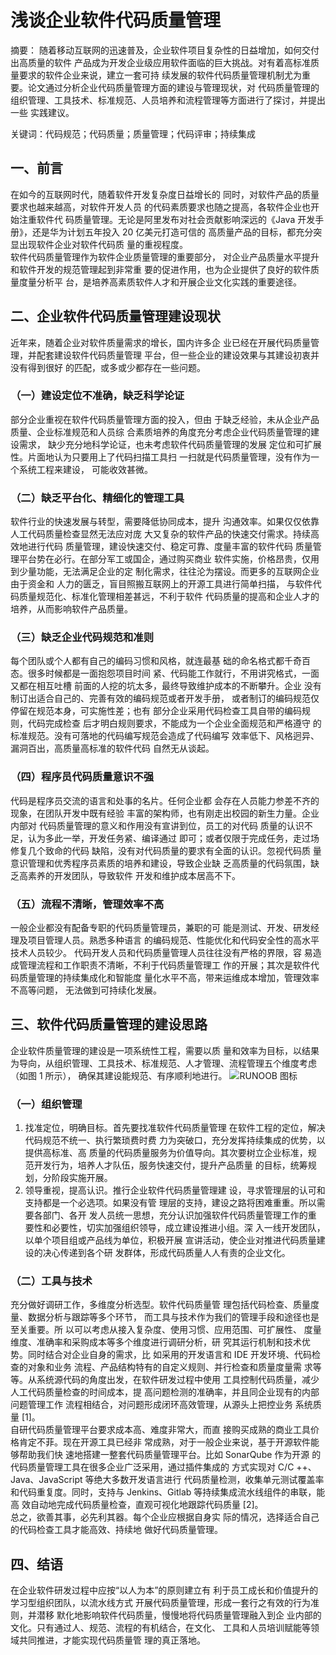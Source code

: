 # 浅谈企业软件代码质量管理
摘要： 随着移动互联网的迅速普及，企业软件项目复杂性的日益增加，如何交付出高质量的软件
产品成为开发企业级应用软件面临的巨大挑战。对有着高标准质量要求的软件企业来说，建立一套可持
续发展的软件代码质量管理机制尤为重要。论文通过分析企业代码质量管理方面的建设与管理现状，对
代码质量管理的组织管理、工具技术、标准规范、人员培养和流程管理等方面进行了探讨，并提出一些
实践建议。

关键词：代码规范；代码质量；质量管理；代码评审；持续集成

## 一、前言
在如今的互联网时代，随着软件开发复杂度日益增长的
同时，对软件产品的质量要求也越来越高，对软件开发人员
的代码素质要求也随之提高，各软件企业也开始注重软件代
码质量管理。无论是阿里发布对社会贡献影响深远的《Java
开发手册》，还是华为计划五年投入 20 亿美元打造可信的
高质量产品的目标，都充分突显出现软件企业对软件代码质
量的重视程度。  
软件代码质量管理作为软件企业质量管理的重要部分，
对企业产品质量水平提升和软件开发的规范管理起到非常重
要的促进作用，也为企业提供了良好的软件质量度量分析平
台，是培养高素质软件人才和开展企业文化实践的重要途径。
## 二、企业软件代码质量管理建设现状
近年来，随着企业对软件质量需求的增长，国内许多企
业已经在开展代码质量管理，并配套建设软件代码质量管理
平台，但一些企业的建设效果与其建设初衷并没有得到很好
的匹配，或多或少都存在一些问题。
### （一）建设定位不准确，缺乏科学论证
部分企业重视在软件代码质量管理方面的投入，但由
于缺乏经验，未从企业产品质量、企业标准规范和人员综
合素质培养的角度充分考虑企业代码质量管理的建设需求，
缺少充分地科学论证，也未考虑软件代码质量管理的发展
定位和可扩展性。片面地认为只要用上了代码扫描工具扫
一扫就是代码质量管理，没有作为一个系统工程来建设，
可能收效甚微。
### （二）缺乏平台化、精细化的管理工具
软件行业的快速发展与转型，需要降低协同成本，提升
沟通效率。如果仅仅依靠人工代码质量检查显然无法应对庞
大又复杂的软件产品的快速交付需求。持续高效地进行代码
质量管理，建设快速交付、稳定可靠、度量丰富的软件代码
质量管理平台势在必行。在部分军工或国企，通过购买商业
软件实施，价格昂贵，仅用到少量功能，无法满足企业的定
制化需求，往往沦为摆设。而更多的互联网企业由于资金和
人力的匮乏，盲目照搬互联网上的开源工具进行简单扫描，
与软件代码质量规范化、标准化管理相差甚远，不利于软件
代码质量的提高和企业人才的培养，从而影响软件产品质量。
### （三）缺乏企业代码规范和准则
每个团队或个人都有自己的编码习惯和风格，就连最基
础的命名格式都千奇百态。很多时候都是一面抱怨项目时间
紧、代码能工作就行，不用讲究格式，一面又都在相互吐槽
前面的人挖的坑太多，最终导致维护成本的不断攀升。企业
没有制订出适合自己的、完善有效的编码规范或者开发手册，
或者制订的编码规范仅停留在规范本身，可实施性差；也有
部分企业采用代码检查工具自带的编码规则，代码完成检查
后才明白规则要求，不能成为一个企业全面规范和严格遵守
的标准规范。没有可落地的代码编写规范会造成了代码编写
效率低下、风格迥异、漏洞百出，高质量高标准的软件代码
自然无从谈起。
### （四）程序员代码质量意识不强
代码是程序员交流的语言和处事的名片。任何企业都
会存在人员能力参差不齐的现象，在团队开发中既有经验
丰富的架构师，也有刚走出校园的新生力量。企业内部对
代码质量管理的意义和作用没有宣讲到位，员工的对代码
质量的认识不足，认为多此一举，开发任务紧、编译通过
即可；或者仅限于完成任务，走过场修复几个致命的代码
缺陷，没有对代码质量的要求有全面的认识。忽视代码质
量意识管理和优秀程序员素质的培养和建设，导致企业缺
乏高质量的代码氛围，缺乏高素养的开发团队，导致软件
开发和维护成本居高不下。
### （五）流程不清晰，管理效率不高
一般企业都没有配备专职的代码质量管理员，兼职的可
能是测试、开发、研发经理及项目管理人员。熟悉多种语言
的编码规范、性能优化和代码安全性的高水平技术人员较少。
代码开发人员和代码质量管理人员往往没有严格的界限，容
易造成管理流程和工作职责不清晰，不利于代码质量管理工
作的开展；其次是软件代码质量管理的持续集成化和智能度
量化水平不高，带来运维成本增加，管理效率不高等问题，
无法做到可持续化发展。
## 三、软件代码质量管理的建设思路
企业软件质量管理的建设是一项系统性工程，需要以质
量和效率为目标，以结果为导向，从组织管理、工具技术、标准规范、人才管理、流程管理五个维度考虑（如图 1 所示），
确保其建设能规范、有序顺利地进行。
![RUNOOB 图标](http://static.runoob.com/images/runoob-logo.png)
### （一）组织管理
1. 找准定位，明确目标。首先要找准软件代码质量管理
在软件工程的定位，解决代码规范不统一、执行繁琐费时费
力为突破口，充分发挥持续集成的优势，以提供高标准、高
质量的代码质量服务为价值导向。其次要树立企业标准，规
范开发行为，培养人才队伍，服务快速交付，提升产品质量
的目标，统筹规划，分阶段实施开展。  
2. 领导重视，提高认识。推行企业软件代码质量管理建
设，寻求管理层的认可和支持都是一个必选项。如果没有管
理层的支持，建设之路将困难重重。所以需要各部门、各开
发人员统一思想，充分认识加强软件代码质量管理工作的重
要性和必要性，切实加强组织领导，成立建设推进小组。深
入一线开发团队，以单个项目组或产品线为单位，积极开展
宣讲活动，使企业对推进代码质量建设的决心传递到各个研
发群体，形成代码质量人人有责的企业文化。
### （二）工具与技术
充分做好调研工作，多维度分析选型。软件代码质量管
理包括代码检查、质量度量、数据分析与跟踪等多个环节，
而工具与技术作为我们的管理手段和途径也是至关重要。所
以可以考虑从接入复杂度、使用习惯、应用范围、可扩展性、
度量维度、准确率和采购成本等多个维度进行调研分析，研
究其运行机制和技术优势。同时结合对企业自身的需求，比
如采用的开发语言和 IDE 开发环境、代码检查的对象和业务
流程、产品结构特有的自定义规则、并行检查和质量度量需
求等等。从系统源代码的角度出发，在软件研发过程中使用
工具控制代码质量，减少人工代码质量检查的时间成本，提
高问题检测的准确率，并且同企业现有的内部问题管理工作
流程相结合，对问题形成闭环高效管理，从源头上把控业务
系统质量 [1]。  
自研代码质量管理平台要求成本高、难度非常大，而直
接购买成熟的商业工具价格肯定不菲。现在开源工具已经非
常成熟，对于一般企业来说，基于开源软件能够帮助我们快
速地搭建一整套代码质量管理平台。比如 SonarQube 作为开源
的代码质量管理工具在很多企业广泛采用，通过插件集成的
方式实现对 C/C ++、Java、JavaScript 等绝大多数开发语言进行
代码质量检测，收集单元测试覆盖率和代码重复度。同时，支持与 Jenkins、Gitlab 等持续集成流水线组件的串联，能高
效自动地完成代码质量检查，直观可视化地跟踪代码质量 [2]。  
总之，欲善其事，必先利其器。每个企业应根据自身实
际的情况，选择适合自己的代码检查工具才能高效、持续地
做好代码质量管理。
## 四、结语
在企业软件研发过程中应按“以人为本”的原则建立有
利于员工成长和价值提升的学习型组织团队，以流水线方式
开展代码质量管理，形成一套行之有效的行为准则，并潜移
默化地影响软件代码质量，慢慢地将代码质量管理融入到企
业内部的文化。只有通过人、规范、流程的有机结合，在文化、
工具和人员培训赋能等领域共同推进，才能实现代码质量管
理的真正落地。
